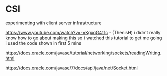 # CSI
experimenting with client server infrastructure


https://www.youtube.com/watch?v=-xKgxqG411c - (ThenisH)
  i didn't really know how to go about making this so i watched this tutorial to get me going
  i used the code shown in first 5 mins

https://docs.oracle.com/javase/tutorial/networking/sockets/readingWriting.html

https://docs.oracle.com/javase/7/docs/api/java/net/Socket.html
